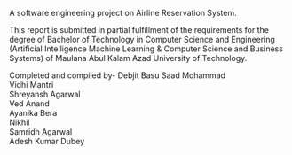 A software engineering project on Airline Reservation System. 

This report is submitted in partial fulfillment of the requirements for the degree of Bachelor of Technology in Computer Science and Engineering 
(Artificial Intelligence Machine Learning & Computer Science and Business Systems) of Maulana Abul Kalam Azad University of Technology.
 
Completed and compiled by- 
Debjit Basu
Saad Mohammad        
Vidhi Mantri      
Shreyansh Agarwal     
Ved Anand           
Ayanika Bera       
Nikhil            
Samridh Agarwal    
Adesh Kumar Dubey    
